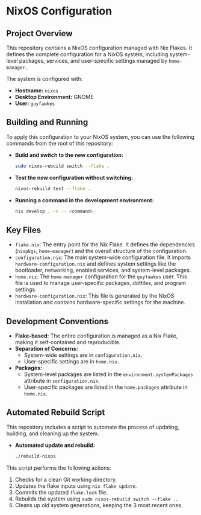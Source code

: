 # NixOS Configuration

## Project Overview

This repository contains a NixOS configuration managed with Nix Flakes. It defines the complete configuration for a NixOS system, including system-level packages, services, and user-specific settings managed by `home-manager`.

The system is configured with:
*   **Hostname:** `nixos`
*   **Desktop Environment:** GNOME
*   **User:** `guyfawkes`

## Building and Running

To apply this configuration to your NixOS system, you can use the following commands from the root of this repository:

*   **Build and switch to the new configuration:**
    ```bash
    sudo nixos-rebuild switch --flake .
    ```

*   **Test the new configuration without switching:**
    ```bash
    nixos-rebuild test --flake .
    ```

*   **Running a command in the development environment:**
    ```bash
    nix develop . -c -- <command>
    ```

## Key Files

*   `flake.nix`: The entry point for the Nix Flake. It defines the dependencies (`nixpkgs`, `home-manager`) and the overall structure of the configuration.
*   `configuration.nix`: The main system-wide configuration file. It imports `hardware-configuration.nix` and defines system settings like the bootloader, networking, enabled services, and system-level packages.
*   `home.nix`: The `home-manager` configuration for the `guyfawkes` user. This file is used to manage user-specific packages, dotfiles, and program settings.
*   `hardware-configuration.nix`: This file is generated by the NixOS installation and contains hardware-specific settings for the machine.

## Development Conventions

*   **Flake-based:** The entire configuration is managed as a Nix Flake, making it self-contained and reproducible.
*   **Separation of Concerns:**
    *   System-wide settings are in `configuration.nix`.
    *   User-specific settings are in `home.nix`.
*   **Packages:**
    *   System-level packages are listed in the `environment.systemPackages` attribute in `configuration.nix`.
    *   User-specific packages are listed in the `home.packages` attribute in `home.nix`.

## Automated Rebuild Script

This repository includes a script to automate the process of updating, building, and cleaning up the system.

*   **Automated update and rebuild:**
    ```bash
    ./rebuild-nixos
    ```

This script performs the following actions:
1.  Checks for a clean Git working directory.
2.  Updates the flake inputs using `nix flake update`.
3.  Commits the updated `flake.lock` file.
4.  Rebuilds the system using `sudo nixos-rebuild switch --flake .`.
5.  Cleans up old system generations, keeping the 3 most recent ones.